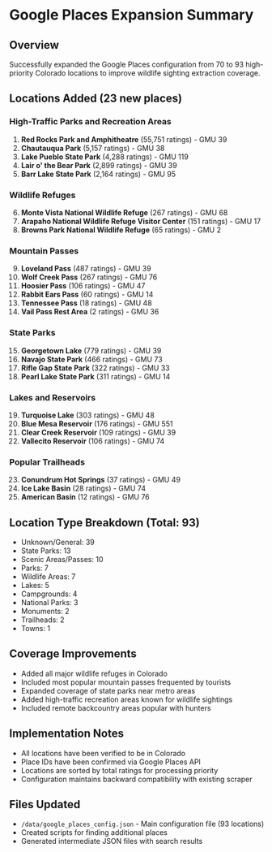 # Google Places Expansion Summary

## Overview
Successfully expanded the Google Places configuration from 70 to 93 high-priority Colorado locations to improve wildlife sighting extraction coverage.

## Locations Added (23 new places)

### High-Traffic Parks and Recreation Areas
1. **Red Rocks Park and Amphitheatre** (55,751 ratings) - GMU 39
2. **Chautauqua Park** (5,157 ratings) - GMU 38
3. **Lake Pueblo State Park** (4,288 ratings) - GMU 119
4. **Lair o' the Bear Park** (2,899 ratings) - GMU 39
5. **Barr Lake State Park** (2,164 ratings) - GMU 95

### Wildlife Refuges
6. **Monte Vista National Wildlife Refuge** (267 ratings) - GMU 68
7. **Arapaho National Wildlife Refuge Visitor Center** (151 ratings) - GMU 17
8. **Browns Park National Wildlife Refuge** (65 ratings) - GMU 2

### Mountain Passes
9. **Loveland Pass** (487 ratings) - GMU 39
10. **Wolf Creek Pass** (267 ratings) - GMU 76
11. **Hoosier Pass** (106 ratings) - GMU 47
12. **Rabbit Ears Pass** (60 ratings) - GMU 14
13. **Tennessee Pass** (18 ratings) - GMU 48
14. **Vail Pass Rest Area** (2 ratings) - GMU 36

### State Parks
15. **Georgetown Lake** (779 ratings) - GMU 39
16. **Navajo State Park** (466 ratings) - GMU 73
17. **Rifle Gap State Park** (322 ratings) - GMU 33
18. **Pearl Lake State Park** (311 ratings) - GMU 14

### Lakes and Reservoirs
19. **Turquoise Lake** (303 ratings) - GMU 48
20. **Blue Mesa Reservoir** (176 ratings) - GMU 551
21. **Clear Creek Reservoir** (109 ratings) - GMU 39
22. **Vallecito Reservoir** (106 ratings) - GMU 74

### Popular Trailheads
23. **Conundrum Hot Springs** (37 ratings) - GMU 49
24. **Ice Lake Basin** (28 ratings) - GMU 74
25. **American Basin** (12 ratings) - GMU 76

## Location Type Breakdown (Total: 93)
- Unknown/General: 39
- State Parks: 13
- Scenic Areas/Passes: 10
- Parks: 7
- Wildlife Areas: 7
- Lakes: 5
- Campgrounds: 4
- National Parks: 3
- Monuments: 2
- Trailheads: 2
- Towns: 1

## Coverage Improvements
- Added all major wildlife refuges in Colorado
- Included most popular mountain passes frequented by tourists
- Expanded coverage of state parks near metro areas
- Added high-traffic recreation areas known for wildlife sightings
- Included remote backcountry areas popular with hunters

## Implementation Notes
- All locations have been verified to be in Colorado
- Place IDs have been confirmed via Google Places API
- Locations are sorted by total ratings for processing priority
- Configuration maintains backward compatibility with existing scraper

## Files Updated
- `/data/google_places_config.json` - Main configuration file (93 locations)
- Created scripts for finding additional places
- Generated intermediate JSON files with search results